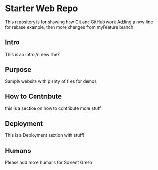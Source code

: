 # Starter Web Repo

This repository is for showing how Git and GitHub work
Adding a new line for rebase example, then more changes from myFeature branch

## Intro
This is an intro
/n new line?

## Purpose

Sample website with plenty of files for demos

## How to Contribute
this is a section on how to contribute
more stuff


## Deployment
This is a Deployment section with stuff!

## Humans
Please add more humans for Soylent Green